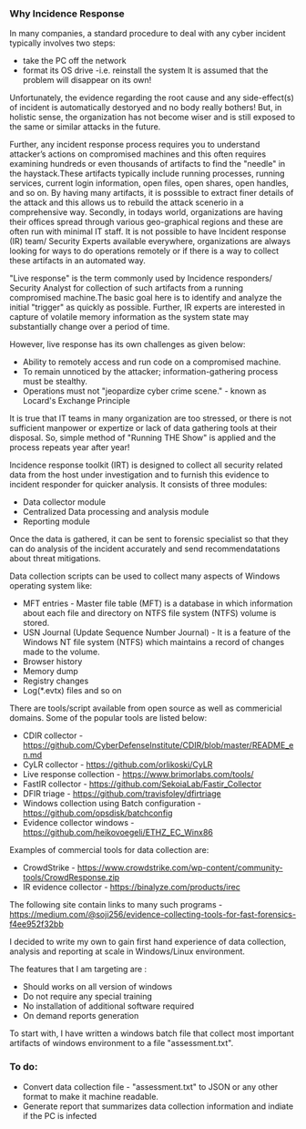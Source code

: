 ### Why Incidence Response 
In many companies, a standard procedure to deal with any cyber incident typically involves two steps:
* take the PC off the network
* format its OS drive -i.e. reinstall the system
It is assumed that the problem will disappear on its own!

Unfortunately, the evidence regarding the root cause and any side-effect(s) of incident is automatically destoryed and no body really bothers! But, in holistic sense, the organization has not become wiser and is still exposed to the same or similar attacks in the future.

Further, any incident response process requires you to understand attacker’s actions on compromised machines and this often requires examining hundreds or even thousands of artifacts to find the "needle" in the haystack.These artifacts typically include running processes, running services, current login information, open files, open shares, open handles, and so on. By having many artifacts, it is posssible to extract finer details of the attack and this allows us to rebuild the attack scenerio in a comprehensive way.
Secondly, in todays world, organizations are having their offices spread through various geo-graphical regions and these are often run with minimal IT staff. It is not possible to have Incident response (IR) team/ Security Experts available everywhere, organizations are always looking for ways to do operations remotely or if there is a way to collect these artifacts in an automated way.

"Live response" is the term commonly used by Incidence responders/ Security Analyst for collection of such artifacts from a running compromised machine.The basic goal here is to identify and analyze the initial "trigger" as quickly as possible. Further, IR experts are interested in capture of volatile memory information as the system state may substantially change over a period of time.

However, live  response has its own challenges as given below:
* Ability to remotely access and run code on a compromised machine.
* To remain unnoticed by the attacker; information-gathering process must be stealthy.
* Operations must not "jeopardize cyber crime scene." - known as Locard's Exchange Principle

It is true that IT teams in many organization are too stressed, or there is not sufficient manpower or expertize or lack of data gathering tools at their disposal. So, simple method of "Running THE Show" is applied and the process repeats year after year!

Incidence response toolkit (IRT) is designed to collect all security related data from the host under investigation and to furnish this evidence to incident responder for quicker analysis. It consists of three modules:
* Data collector module
* Centralized Data processing and analysis module 
* Reporting module

Once the data is gathered, it can be sent to forensic specialist so that they can do analysis of the incident accurately and send recommendatations about threat mitigations.

Data collection scripts can be used to collect many aspects of Windows operating system like:
* MFT entries - Master file table (MFT) is a database in which information about each file and directory on NTFS file system (NTFS) volume is stored. 
* USN Journal (Update Sequence Number Journal) - It is a feature of the Windows NT file system (NTFS) which maintains a record of changes made to the volume.
* Browser history
* Memory dump
* Registry changes
* Log(*.evtx) files
 and so on

There are tools/script available from open source as well as commericial domains. Some of the popular tools are listed below:
* CDIR collector - https://github.com/CyberDefenseInstitute/CDIR/blob/master/README_en.md
* CyLR collector - https://github.com/orlikoski/CyLR
* Live response collection - https://www.brimorlabs.com/tools/
* FastIR collector - https://github.com/SekoiaLab/Fastir_Collector
* DFIR triage - https://github.com/travisfoley/dfirtriage
* Windows collection using Batch configuration - https://github.com/opsdisk/batchconfig
* Evidence collector windows - https://github.com/heikovoegeli/ETHZ_EC_Winx86

Examples of commercial tools for data collection are:
* CrowdStrike - https://www.crowdstrike.com/wp-content/community-tools/CrowdResponse.zip
* IR evidence collector - https://binalyze.com/products/irec


The following site contain links to many such programs - https://medium.com/@soji256/evidence-collecting-tools-for-fast-forensics-f4ee952f32bb

I decided to write my own to gain first hand experience of data collection, analysis and reporting at scale in Windows/Linux environment.

The features that I am targeting are :
* Should works on all version of windows 
* Do not require any special training
* No installation of additional software required
* On demand reports generation

To start with, I have written a windows batch file that collect most important artifacts of windows environment to a file "assessment.txt". 

### To do:
* Convert data collection file - "assessment.txt" to JSON or any other format to make it machine readable.
* Generate report that summarizes data collection information and indiate if the PC is infected

